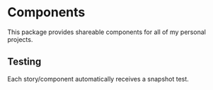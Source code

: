 # Components

This package provides shareable components for all of my personal projects.

## Testing

Each story/component automatically receives a snapshot test.